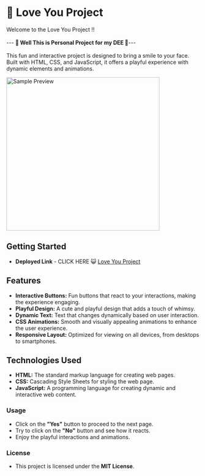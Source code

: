 # 💖 Love You Project

Welcome to the Love You Project !! <br><br> ---  **💖 Well This is Personal Project for my DEE 💖**---<br><br>
This fun and interactive project is designed to bring a smile to your face. 
Built with HTML, CSS, and JavaScript, it offers a playful experience with dynamic elements and animations.

<img align="center" alt="Sample Preview" width="400" src="https://media1.giphy.com/media/v1.Y2lkPTc5MGI3NjExcDdtZ2JiZDR0a3lvMWF4OG8yc3p6Ymdvd3g2d245amdveDhyYmx6eCZlcD12MV9pbnRlcm5hbF9naWZfYnlfaWQmY3Q9cw/cLS1cfxvGOPVpf9g3y/giphy.gif">


## Getting Started
- **Deployed Link** - CLICK HERE 😺 <a href="https://your-deployed-link.com"> Love You Project </a>

## Features

- **Interactive Buttons:** Fun buttons that react to your interactions, making the experience engaging.
- **Playful Design:** A cute and playful design that adds a touch of whimsy.
- **Dynamic Text:** Text that changes dynamically based on user interaction.
- **CSS Animations:** Smooth and visually appealing animations to enhance the user experience.
- **Responsive Layout:** Optimized for viewing on all devices, from desktops to smartphones.

## Technologies Used

- **HTML:** The standard markup language for creating web pages.
- **CSS:** Cascading Style Sheets for styling the web page.
- **JavaScript:** A programming language for creating dynamic and interactive web content.


### Usage
- Click on the **"Yes"** button to proceed to the next page.
- Try to click on the **"No"** button and see how it reacts.
- Enjoy the playful interactions and animations.

### License
- This project is licensed under the **MIT License**.

